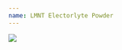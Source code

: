 ```yaml
---
name: LMNT Electorlyte Powder
---
```


<a href="https://www.amazon.com/dp/B084HQ4DYQ/ref=as_li_ss_il?coliid=I19YY8GU191VZS&colid=3A3G5PQI6U2UN&psc=0&ref_=lv_ov_lig_dp_it&linkCode=li2&tag=kombatkitchen-20&linkId=0c7b6a002682f5e9b7e486a06ba73586&language=en_US" target="_blank"><img border="0" src="//ws-na.amazon-adsystem.com/widgets/q?_encoding=UTF8&ASIN=B084HQ4DYQ&Format=_SL160_&ID=AsinImage&MarketPlace=US&ServiceVersion=20070822&WS=1&tag=kombatkitchen-20&language=en_US" ></a><img src="https://ir-na.amazon-adsystem.com/e/ir?t=kombatkitchen-20&language=en_US&l=li2&o=1&a=B084HQ4DYQ" width="1" height="1" border="0" alt="" style="border:none !important; margin:0px !important;" />
